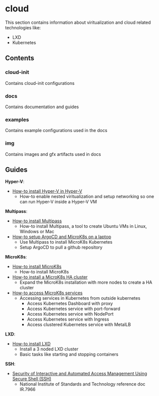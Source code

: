 # cloud
This section contains information about viritualization and cloud related technologies like:
- LXD
- Kubernetes

## Contents

### cloud-init
Contains cloud-init configurations

### docs
Contains documentation and guides

### examples
Contains example configurations used in the docs

### img
Contains images and gfx artifacts used in docs

## Guides

**Hyper-V**:
- [How-to install Hyper-V in Hyper-V](docs/en-US/HyperV-NestedViritualization.md)
  - How-to enable nested viritualization and setup networking so one can run Hyper-V inside a Hyper-V VM

**Multipass**:
- [How-to install Multipass](docs/en-US/Multipass-HowtoInstall.md)
  - How-to install Multipass, a tool to create Ubuntu VMs in Linux, Windows or Mac
- [How-to setup ArgoCD and MicroK8s on a laptop](docs/en-US/Multipass-HowtoSetupArgoCDinMicroK8sOnLaptop.md)
  - Use Multipass to install MicroK8s Kubernetes
  - Setup ArgoCD to pull a github repository

**MicroK8s**:
- [How-to install MicroK8s](docs/en-US/MicroK8s-HowtoInstall.md)
  - How-to install MicroK8s
- [How-to install a MicroK8s HA cluster](docs/en-US/MicroK8s-HowtoSetupMultinodeHighAvailabilityCluster.md)
  - Expand the MicroK8s installation with more nodes to create a HA cluster
- [How-to access MicroK8s services](docs/en-US/MicroK8s-AccessingServices.md)
  - Accessing services in Kubernetes from outside kubernetes
    - Access Kubernetes Dashboard with proxy
	- Access Kubernetes service with port-forward
	- Access Kubernetes service with NodePort
	- Access Kubernetes service with Ingress
	- Access clustered Kubernetes service with MetalLB

**LXD**:
- [How-to install LXD](docs/en-US/LXD-HowtoInstall.md)
  - Install a 3 noded LXD cluster
  - Basic tasks like starting and stopping containers

**SSH**:
- [Security of Interactive and Automated Access Management Using Secure Shell (SSH)](docs/en-US/NIST.IR.7966.pdf)
  - National Institute of Standards and Technology reference doc IR.7966
